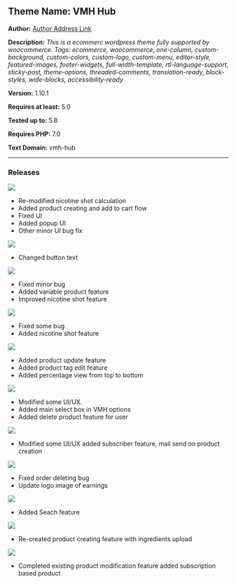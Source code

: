 ## Theme Name: VMH Hub

**Author:** [Author Address Link](https://www.linkedin.com/in/arifur-rahman-arif-51222a1b8/)

**Description:** _This is a ecommerc wordpress theme fully supported by woocommerce.
Tags: ecommerce, woocommerce, one-column, custom-background, custom-colors, custom-logo, custom-menu, editor-style, featured-images, footer-widgets, full-width-template, rtl-language-support, sticky-post, theme-options, threaded-comments, translation-ready, block-styles, wide-blocks, accessibility-ready_

**Version:** 1.10.1

**Requires at least:** 5.0

**Tested up to:** 5.8

**Requires PHP:** 7.0

**Text Domain:** vmh-hub

---

### **Releases**

![](https://img.shields.io/static/v1?label=Release&message=1.11.0&color=nrightgreen)

-   Re-modified nicotine shot calculation
-   Added product creating and add to cart flow
-   Fixed UI
-   Added popup UI
-   Other minor UI bug fix

![](https://img.shields.io/static/v1?label=Release&message=1.10.1&color=nrightgreen)

-   Changed button text

![](https://img.shields.io/static/v1?label=Release&message=1.10.0&color=nrightgreen)

-   Fixed minor bug
-   Added variable product feature
-   Improved nicotine shot feature

![](https://img.shields.io/static/v1?label=Release&message=1.9.0&color=nrightgreen)

-   Fixed some bug
-   Added nicotine shot feature

![](https://img.shields.io/static/v1?label=Release&message=1.8.0&color=nrightgreen)

-   Added product update feature
-   Added product tag edit feature
-   Added percentage view from top to bottom

![](https://img.shields.io/static/v1?label=Release&message=1.7.0&color=nrightgreen)

-   Modified some UI/UX.
-   Added main select box in VMH options
-   Added delete product feature for user

![](https://img.shields.io/static/v1?label=Release&message=1.6.0&color=nrightgreen)

-   Modified some UI/UX added subscriber feature, mail send on product creation

![](https://img.shields.io/static/v1?label=Release&message=1.0.2&color=nrightgreen)

-   Fixed order deleting bug
-   Update logo image of earnings

![](https://img.shields.io/static/v1?label=Release&message=1.2.0&color=nrightgreen)

-   Added Seach feature

![](https://img.shields.io/static/v1?label=Release&message=1.4.0&color=nrightgreen)

-   Re-created product creating feature with ingredients upload

![](https://img.shields.io/static/v1?label=Release&message=1.5.0&color=nrightgreen)

-   Completed existing product modification feature added subscription based product
